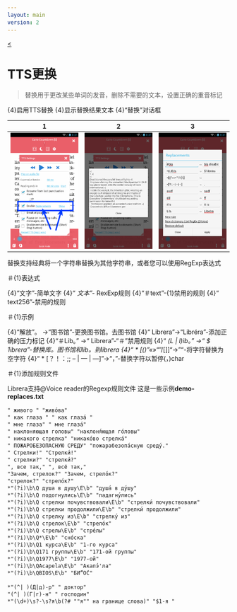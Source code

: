 ```yaml
---
layout: main
version: 2
---
```

[<](/wiki/faq/zh)

# TTS更换

>替换用于更改某些单词的发音，删除不需要的文本，设置正确的重音标记

{4}启用TTS替换
{4}显示替换结果文本
{4}“替换”对话框

|1|2|3|
|-|-|-|
|![](1.png)|![](2.png)|![](3.png)|


替换支持经典将一个字符串替换为其他字符串，或者您可以使用RegExp表达式

＃{1}表达式

{4}“文字”-简单文字
{4}“ *文本”-* RexExp规则
{4}“＃text”-{1}禁用的规则
{4}“ text256”-禁用的规则

＃{1}示例

{4}“解放”。 -&gt;“图书馆”-更换图书馆。去图书馆
{4}“ Librera”-&gt;“Libréra”-添加正确的压力标记
{4}“＃Lib。” -&gt;“ Librera”-“＃”禁用规则
{4}“ *(L | l)ib。” -&gt;“ $ 1ibrera”-替换库。图书馆和lib。到librera
{4}“ * [()”«»*“”/[]]“-&gt;”“-将字符替换为空字符
{4}“ * [？！：;; – | — | ―]”-&gt;“，”-替换字符以暂停(，)char

＃{1}添加规则文件

Librera支持@Voice reader的Regexp规则文件
这是一些示例**demo-replaces.txt**

```
" живого " "живо́ва"
" как глаза " " как глаза́ "
" мне глаза" " мне глаза́"
" наклоняющая головы" "наклоня́ющая го́ловы"
" никакого стрелка" "никако́во стрелка́"
" ПОЖАРОБЕЗОПАСНУЮ СРЕДУ" "пожарабезопа́сную среду́."
" Стрелки!" "Стрелки́!"
" стрелки?" "стрелки́?"
", все так," ", всё так,"
"Зачем, стрелок?" "Зачем, стрело́к?"
"стрелок?" "стрело́к?"
*"(?i)\b\Q душа в душу\E\b" "душа́ в ду́шу"
*"(?i)\b\Q подогнулись\E\b" "падагну́лись"
*"(?i)\b\Q стрелки почувствовали\E\b" "стрелки́ почувствовали"
*"(?i)\b\Q стрелки продолжили\E\b" "стрелки́ продолжили"
*"(?i)\b\Q стрелку из\E\b" "стрелку́ из"
*"(?i)\b\Q стрелок\E\b" "стрело́к"
*"(?i)\b\Q стрелы\E\b" "стре́лы"
*"(?i)\b\Q*\E\b" "сно́ска"
*"(?i)\b\Q1 курса\E\b" "1-го курса"
*"(?i)\b\Q171 группы\E\b" "171-ой группы"
*"(?i)\b\Q1977\E\b" "1977-ой"
*"(?i)\b\QAcapela\E\b" "Акапэ́'ла"
*"(?i)\b\QBIOS\E\b" "БИ́“О́С"

*"(^| )(Д|д)-р" " доктор"
"(^| )(Г|г)-н" " господин"
*"(\d+)\s?-\s?я\b(?# ""я"" на границе слова)" "$1-я "

```


   
